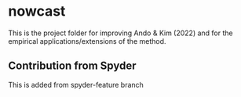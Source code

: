 # nowcast
This is the project folder for improving Ando & Kim (2022) and for the empirical applications/extensions of the method.

## Contribution from Spyder
This is added from spyder-feature branch